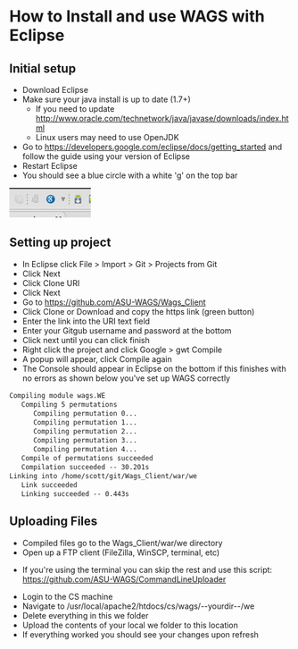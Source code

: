 # How to Install and use WAGS with Eclipse

## Initial setup
 * Download Eclipse
 * Make sure your java install is up to date (1.7+)
    - If you need to update http://www.oracle.com/technetwork/java/javase/downloads/index.html
    - Linux users may need to use OpenJDK
 * Go to https://developers.google.com/eclipse/docs/getting_started and follow the guide using your version of Eclipse
 * Restart Eclipse
 * You should see a blue circle with a white 'g' on the top bar
 
![Alt text](/googleg.png?raw=true "The G")

## Setting up project
 * In Eclipse click File > Import > Git > Projects from Git
 * Click Next
 * Click Clone URI
 * Click Next
 * Go to https://github.com/ASU-WAGS/Wags_Client
 * Click Clone or Download and copy the https link (green button)
 * Enter the link into the URI text field
 * Enter your Gitgub username and password at the bottom
 * Click next until you can click finish
 * Right click the project and click Google > gwt Compile
 * A popup will appear, click Compile again
 * The Console should appear in Eclipse on the bottom if this finishes with no errors as shown below you've set up WAGS correctly
 
```
Compiling module wags.WE
   Compiling 5 permutations
      Compiling permutation 0...
      Compiling permutation 1...
      Compiling permutation 2...
      Compiling permutation 3...
      Compiling permutation 4...
   Compile of permutations succeeded
   Compilation succeeded -- 30.201s
Linking into /home/scott/git/Wags_Client/war/we
   Link succeeded
   Linking succeeded -- 0.443s
```

## Uploading Files
 * Compiled files go to the Wags_Client/war/we directory
 * Open up a FTP client (FileZilla, WinSCP, terminal, etc)
  - If you're using the terminal you can skip the rest and use this script: https://github.com/ASU-WAGS/CommandLineUploader
 * Login to the CS machine
 * Navigate to /usr/local/apache2/htdocs/cs/wags/--yourdir--/we
 * Delete everything in this we folder 
 * Upload the contents of your local we folder to this location
 * If everything worked you should see your changes upon refresh
